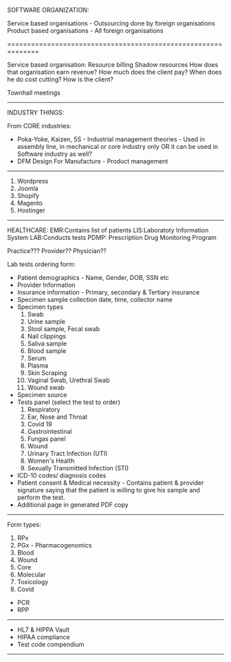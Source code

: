 SOFTWARE ORGANIZATION:

Service based organisations - Outsourcing done by foreign organisations
Product based organisations - All foreign organisations

==============================================================

Service based organisation:
Resource billing
Shadow resources
How does that organisation earn revenue?
How much does the client pay?
When does he do cost cutting?
How is the client?

Townhall meetings

---

INDUSTRY THINGS:

From CORE industries:

- Poka-Yoke, Kaizen, 5S - Industrial management theories - Used in assembly line, in mechanical or core industry only OR it can be used in Software industry as well?
- DFM Design For Manufacture - Product management

---

1. Wordpress
2. Joomla
3. Shopify
4. Magento
5. Hostinger

---

HEALTHCARE:
EMR:Contains list of patients
LIS:Laboratoty Information System
LAB:Conducts tests
PDMP: Prescription Drug Monitoring Program

Practice???
Provider??
Physician??

Lab tests ordering form:

- Patient demographics - Name, Gender, DOB, SSN etc
- Provider Information
- Insurance information - Primary, secondary & Tertiary insurance
- Specimen sample collection date, time, collector name
- Specimen types
  1. Swab
  2. Urine sample
  3. Stool sample, Fecal swab
  4. Nail clippings
  5. Saliva sample
  6. Blood sample
  7. Serum
  8. Plasma
  9. Skin Scraping
  10. Vaginal Swab, Urethral Swab
  11. Wound swab
- Specimen source
- Tests panel (select the test to order)
  1. Respiratory
  2. Ear, Nose and Throat
  3. Covid 19
  4. Gastrointestinal
  5. Fungas panel
  6. Wound
  7. Urinary Tract Infection (UTI)
  8. Women's Health
  9. Sexually Transmitted Infection (STI)
- ICD-10 codes/ diagnosis codes
- Patient consent & Medical necessity - Contains patient & provider signature saying that the patient is willing to give his sample and perform the test.
- Additional page in generated PDF copy

---

Form types:

1. RPx
2. PGx - Pharmacogenomics
3. Blood
4. Wound
5. Core
6. Molecular
7. Toxicology
8. Covid

- PCR
- RPP

---

- HL7 & HIPPA Vault
- HIPAA compliance
- Test code compendium

---
